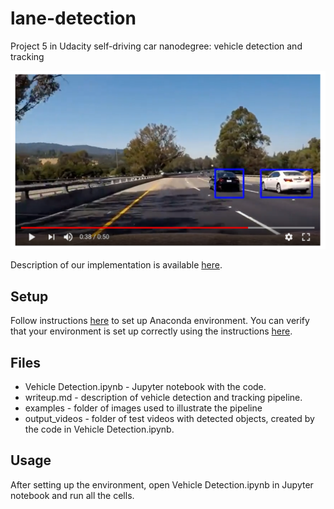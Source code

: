 # lane-detection
Project 5 in Udacity self-driving car nanodegree: vehicle detection and tracking

[![simulator test test](examples/test_screenshot.png)](https://www.youtube.com/watch?v=4OgLSbtG8QM)  

Description of our implementation is available [here](writeup.md).

## Setup

Follow instructions [here](https://github.com/udacity/CarND-Term1-Starter-Kit/blob/master/doc/configure_via_anaconda.md) to set up Anaconda environment. You can verify that your environment is set up correctly using the instructions [here](https://github.com/udacity/CarND-Term1-Starter-Kit-Test).

## Files
* Vehicle Detection.ipynb - Jupyter notebook with the code.
* writeup.md - description of vehicle detection and tracking pipeline.
* examples - folder of images used to illustrate the pipeline
* output_videos - folder of test videos with detected objects, created by the code in Vehicle Detection.ipynb.

## Usage
After setting up the environment, open Vehicle Detection.ipynb in Jupyter notebook and run all the cells.
